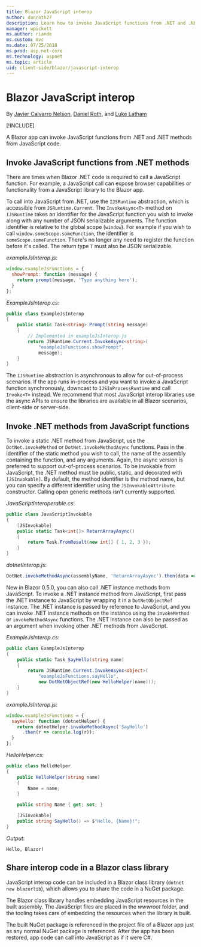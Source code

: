 ```yaml
---
title: Blazor JavaScript interop
author: danroth27
description: Learn how to invoke JavaScript functions from .NET and .NET methods from JavaScript.
manager: wpickett
ms.author: riande
ms.custom: mvc
ms.date: 07/25/2018
ms.prod: asp.net-core
ms.technology: aspnet
ms.topic: article
uid: client-side/blazor/javascript-interop
---
```

# Blazor JavaScript interop

By [Javier Calvarro Nelson](https://github.com/javiercn), [Daniel Roth](https://github.com/danroth27), and [Luke Latham](https://github.com/guardrex)

[!INCLUDE[](~/includes/blazor-preview-notice.md)]

A Blazor app can invoke JavaScript functions from .NET and .NET methods from JavaScript code.

## Invoke JavaScript functions from .NET methods

There are times when Blazor .NET code is required to call a JavaScript function. For example, a JavaScript call can expose browser capabilities or functionality from a JavaScript library to the Blazor app.

To call into JavaScript from .NET, use the `IJSRuntime` abstraction, which is accessible from `JSRuntime.Current`. The `InvokeAsync<T>` method on `IJSRuntime` takes an identifier for the JavaScript function you wish to invoke along with any number of JSON serializable arguments. The function identifier is relative to the global scope (`window`). For example if you wish to call `window.someScope.someFunction`, the identifier is `someScope.someFunction`. There's no longer any need to register the function before it's called. The return type `T` must also be JSON serializable.

*exampleJsInterop.js*:

```javascript
window.exampleJsFunctions = {
  showPrompt: function (message) {
    return prompt(message, 'Type anything here');
  }
};
```

*ExampleJsInterop.cs*:

```csharp
public class ExampleJsInterop
{
    public static Task<string> Prompt(string message)
    {
        // Implemented in exampleJsInterop.js
        return JSRuntime.Current.InvokeAsync<string>(
            "exampleJsFunctions.showPrompt",
            message);
    }
}
```

The `IJSRuntime` abstraction is asynchronous to allow for out-of-process scenarios. If the app runs in-process and you want to invoke a JavaScript function synchronously, downcast to `IJSInProcessRuntime` and call `Invoke<T>` instead. We recommend that most JavaScript interop libraries use the async APIs to ensure the libraries are available in all Blazor scenarios, client-side or server-side.

## Invoke .NET methods from JavaScript functions

To invoke a static .NET method from JavaScript, use the `DotNet.invokeMethod` or `DotNet.invokeMethodAsync` functions. Pass in the identifier of the static method you wish to call, the name of the assembly containing the function, and any arguments. Again, the async version is preferred to support out-of-process scenarios. To be invokable from JavaScript, the .NET method must be public, static, and decorated with `[JSInvokable]`. By default, the method identifier is the method name, but you can specify a different identifier using the `JSInvokableAttribute` constructor. Calling open generic methods isn't currently supported.

*JavaScriptInteroperable.cs*:

```csharp
public class JavaScriptInvokable
{
    [JSInvokable]
    public static Task<int[]> ReturnArrayAsync()
    {
        return Task.FromResult(new int[] { 1, 2, 3 });
    }
}
```

*dotnetInterop.js*:

```javascript
DotNet.invokeMethodAsync(assemblyName, 'ReturnArrayAsync').then(data => ...)
```

New in Blazor 0.5.0, you can also call .NET instance methods from JavaScript. To invoke a .NET instance method from JavaScript, first pass the .NET instance to JavaScript by wrapping it in a `DotNetObjectRef` instance. The .NET instance is passed by reference to JavaScript, and you can invoke .NET instance methods on the instance using the `invokeMethod` or `invokeMethodAsync` functions. The .NET instance can also be passed as an argument when invoking other .NET methods from JavaScript.

*ExampleJsInterop.cs*:

```csharp
public class ExampleJsInterop
{
    public static Task SayHello(string name)
    {
        return JSRuntime.Current.InvokeAsync<object>(
            "exampleJsFunctions.sayHello", 
            new DotNetObjectRef(new HelloHelper(name)));
    }
}
```

*exampleJsInterop.js*:

```javascript
window.exampleJsFunctions = {
  sayHello: function (dotnetHelper) {
    return dotnetHelper.invokeMethodAsync('SayHello')
      .then(r => console.log(r));
  }
};
```

*HelloHelper.cs*:

```csharp
public class HelloHelper
{
    public HelloHelper(string name)
    {
        Name = name;
    }

    public string Name { get; set; }

    [JSInvokable]
    public string SayHello() => $"Hello, {Name}!";
}
```

*Output*:

```
Hello, Blazor!
```

## Share interop code in a Blazor class library

JavaScript interop code can be included in a Blazor class library (`dotnet new blazorlib`), which allows you to share the code in a NuGet package.

The Blazor class library handles embedding JavaScript resources in the built assembly. The JavaScript files are placed in the *wwwroot* folder, and the tooling takes care of embedding the resources when the library is built.

The built NuGet package is referenced in the project file of a Blazor app just as any normal NuGet package is referenced. After the app has been restored, app code can call into JavaScript as if it were C#.
